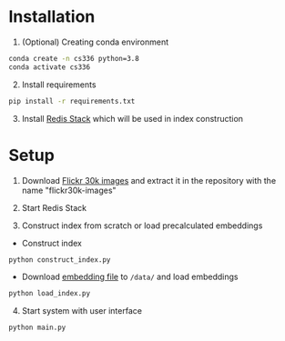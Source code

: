 # Installation
1. (Optional) Creating conda environment
```bash
conda create -n cs336 python=3.8
conda activate cs336
```
2. Install requirements
```bash
pip install -r requirements.txt
```
3. Install [Redis Stack](https://redis.io/docs/install/install-stack/) which will be used in index construction
# Setup
1. Download [Flickr 30k images](https://shannon.cs.illinois.edu/DenotationGraph/) and extract it in the repository with the name "flickr30k-images"

2. Start Redis Stack

3. Construct index from scratch or load precalculated embeddings
- Construct index
```bash
python construct_index.py
```
- Download [embedding file](https://www.kaggle.com/datasets/iambestfeeder/annotations-flickr30k?select=image_features_blip_feature_extractor_base.json) to `/data/` and load embeddings
```bash
python load_index.py
```
4. Start system with user interface
```bash
python main.py
```